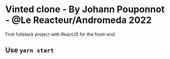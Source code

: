# Vinted clone - By Johann Pouponnot - @Le Reacteur/Andromeda 2022

First fullstack project with ReactJS for the front-end

## Use `yarn start`

